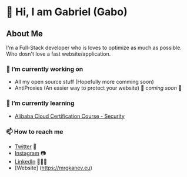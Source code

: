
<!--
**mrgkanev/mrgkanev** is a ✨ _special_ ✨ repository because its `README.md` (this file) appears on your GitHub profile.

Here are some ideas to get you started:

-  ...
- 🌱 I’m currently learning ...
- 👯 I’m looking to collaborate on ...
- 🤔 I’m looking for help with ...
- 💬 Ask me about ...
- 📫 How to reach me: ...
- 😄 Pronouns: ...
- ⚡ Fun fact: ...
-->

# 👋 Hi, I am Gabriel (Gabo)

## About Me
I'm a Full-Stack developer who is loves to optimize as much as possible. Who dosn't love a fast website/application.

### 🔭 I’m currently working on
- All my open source stuff (Hopefully more comming soon)
- AntiProxies (An easier way to protect your website) 🚀 *coming soon* 🚀

### 🌱 I’m currently learning
- [Alibaba Cloud Certification Course - Security](https://edu.alibabacloud.com/course/126)

### 📫 How to reach me
- [Twitter](https://twitter.com/mrgkanev) 🐤
- [Instagram](https://instagram.com/mrgkanev) 📷
- [LinkedIn](https://linkedin.com/in/mrgkanev) 💼👨‍💻
- [Website] (https://mrgkanev.eu)


